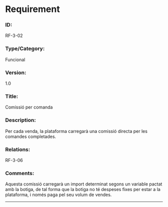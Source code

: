# Requirement

### ID:
RF-3-02

### Type/Category:
Funcional

### Version:
1.0

### Title:
Comissió per comanda

### Description:
Per cada venda, la plataforma carregarà una comissió directa per les comandes completades.

### Relations:
RF-3-06

### Comments:
Aquesta comissió carregarà un import determinat segons un variable pactat amb la botiga, de tal forma que la botiga no té despeses fixes per estar a la plataforma, i només paga pel seu volum de vendes.

---